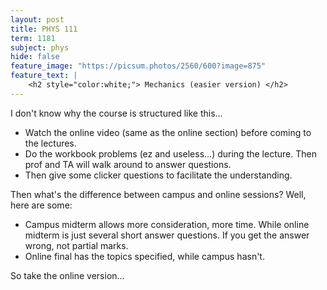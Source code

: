 ```yaml
---
layout: post
title: PHYS 111
term: 1181
subject: phys
hide: false
feature_image: "https://picsum.photos/2560/600?image=875"
feature_text: |
    <h2 style="color:white;"> Mechanics (easier version) </h2>
---
```


I don't know why the course is structured like this...
- Watch the online video (same as the online section) before coming to the lectures.
- Do the workbook problems (ez and useless...) during the lecture. Then prof and TA will walk around to answer questions.
- Then give some clicker questions to facilitate the understanding.

Then what's the difference between campus and online sessions? Well, here are some:
- Campus midterm allows more consideration, more time. While online midterm is just several  short answer questions. If you get the answer wrong, not partial marks.
- Online final has the topics specified, while campus hasn't.

So take the online version...
